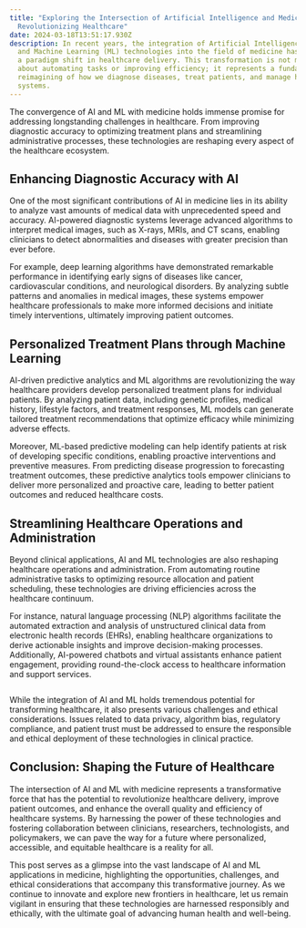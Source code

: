 ```yaml
---
title: "Exploring the Intersection of Artificial Intelligence and Medicine:
  Revolutionizing Healthcare"
date: 2024-03-18T13:51:17.930Z
description: In recent years, the integration of Artificial Intelligence (AI)
  and Machine Learning (ML) technologies into the field of medicine has sparked
  a paradigm shift in healthcare delivery. This transformation is not merely
  about automating tasks or improving efficiency; it represents a fundamental
  reimagining of how we diagnose diseases, treat patients, and manage healthcare
  systems.
---
```

The convergence of AI and ML with medicine holds immense promise for addressing longstanding challenges in healthcare. From improving diagnostic accuracy to optimizing treatment plans and streamlining administrative processes, these technologies are reshaping every aspect of the healthcare ecosystem.

## Enhancing Diagnostic Accuracy with AI

One of the most significant contributions of AI in medicine lies in its ability to analyze vast amounts of medical data with unprecedented speed and accuracy. AI-powered diagnostic systems leverage advanced algorithms to interpret medical images, such as X-rays, MRIs, and CT scans, enabling clinicians to detect abnormalities and diseases with greater precision than ever before.

For example, deep learning algorithms have demonstrated remarkable performance in identifying early signs of diseases like cancer, cardiovascular conditions, and neurological disorders. By analyzing subtle patterns and anomalies in medical images, these systems empower healthcare professionals to make more informed decisions and initiate timely interventions, ultimately improving patient outcomes.

## Personalized Treatment Plans through Machine Learning

AI-driven predictive analytics and ML algorithms are revolutionizing the way healthcare providers develop personalized treatment plans for individual patients. By analyzing patient data, including genetic profiles, medical history, lifestyle factors, and treatment responses, ML models can generate tailored treatment recommendations that optimize efficacy while minimizing adverse effects.

Moreover, ML-based predictive modeling can help identify patients at risk of developing specific conditions, enabling proactive interventions and preventive measures. From predicting disease progression to forecasting treatment outcomes, these predictive analytics tools empower clinicians to deliver more personalized and proactive care, leading to better patient outcomes and reduced healthcare costs.

## Streamlining Healthcare Operations and Administration

Beyond clinical applications, AI and ML technologies are also reshaping healthcare operations and administration. From automating routine administrative tasks to optimizing resource allocation and patient scheduling, these technologies are driving efficiencies across the healthcare continuum.

For instance, natural language processing (NLP) algorithms facilitate the automated extraction and analysis of unstructured clinical data from electronic health records (EHRs), enabling healthcare organizations to derive actionable insights and improve decision-making processes. Additionally, AI-powered chatbots and virtual assistants enhance patient engagement, providing round-the-clock access to healthcare information and support services.

![]()

While the integration of AI and ML holds tremendous potential for transforming healthcare, it also presents various challenges and ethical considerations. Issues related to data privacy, algorithm bias, regulatory compliance, and patient trust must be addressed to ensure the responsible and ethical deployment of these technologies in clinical practice.

## Conclusion: Shaping the Future of Healthcare

The intersection of AI and ML with medicine represents a transformative force that has the potential to revolutionize healthcare delivery, improve patient outcomes, and enhance the overall quality and efficiency of healthcare systems. By harnessing the power of these technologies and fostering collaboration between clinicians, researchers, technologists, and policymakers, we can pave the way for a future where personalized, accessible, and equitable healthcare is a reality for all.

This post serves as a glimpse into the vast landscape of AI and ML applications in medicine, highlighting the opportunities, challenges, and ethical considerations that accompany this transformative journey. As we continue to innovate and explore new frontiers in healthcare, let us remain vigilant in ensuring that these technologies are harnessed responsibly and ethically, with the ultimate goal of advancing human health and well-being.
